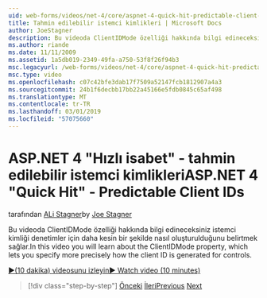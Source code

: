 ```yaml
---
uid: web-forms/videos/net-4/core/aspnet-4-quick-hit-predictable-client-ids
title: Tahmin edilebilir istemci kimlikleri | Microsoft Docs
author: JoeStagner
description: Bu videoda ClientIDMode özelliği hakkında bilgi edineceksiniz istemci kimliği denetimler için daha kesin bir şekilde nasıl oluşturulduğunu belirtmek sağlar.
ms.author: riande
ms.date: 11/11/2009
ms.assetid: 1a5db019-2349-49fa-a750-53f8f26f94b3
msc.legacyurl: /web-forms/videos/net-4/core/aspnet-4-quick-hit-predictable-client-ids
msc.type: video
ms.openlocfilehash: c07c42bfe3dab17f7509a52147fcb1812907a4a3
ms.sourcegitcommit: 24b1f6decbb17bb22a45166e5fdb0845c65af498
ms.translationtype: MT
ms.contentlocale: tr-TR
ms.lasthandoff: 03/01/2019
ms.locfileid: "57075660"
---
```

<a name="aspnet-4-quick-hit---predictable-client-ids"></a><span data-ttu-id="4558f-103">ASP.NET 4 "Hızlı isabet" - tahmin edilebilir istemci kimlikleri</span><span class="sxs-lookup"><span data-stu-id="4558f-103">ASP.NET 4 "Quick Hit" - Predictable Client IDs</span></span>
====================
<span data-ttu-id="4558f-104">tarafından [ALi Stagner](https://github.com/JoeStagner)</span><span class="sxs-lookup"><span data-stu-id="4558f-104">by [Joe Stagner](https://github.com/JoeStagner)</span></span>

<span data-ttu-id="4558f-105">Bu videoda ClientIDMode özelliği hakkında bilgi edineceksiniz istemci kimliği denetimler için daha kesin bir şekilde nasıl oluşturulduğunu belirtmek sağlar.</span><span class="sxs-lookup"><span data-stu-id="4558f-105">In this video you will learn about the ClientIDMode property, which lets you specify more precisely how the client ID is generated for controls.</span></span> 

[<span data-ttu-id="4558f-106">&#9654;(10 dakika) videosunu izleyin</span><span class="sxs-lookup"><span data-stu-id="4558f-106">&#9654; Watch video (10 minutes)</span></span>](https://channel9.msdn.com/Blogs/ASP-NET-Site-Videos/aspnet-4-quick-hit-predictable-client-ids)

> [!div class="step-by-step"]
> <span data-ttu-id="4558f-107">[Önceki](aspnet-4-quick-hit-clean-webconfig-files.md)
> [İleri](aspnet-4-quick-hit-the-htmlencoder-utility-method.md)</span><span class="sxs-lookup"><span data-stu-id="4558f-107">[Previous](aspnet-4-quick-hit-clean-webconfig-files.md)
[Next](aspnet-4-quick-hit-the-htmlencoder-utility-method.md)</span></span>
